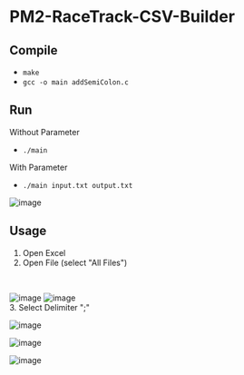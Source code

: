 # PM2-RaceTrack-CSV-Builder

## Compile
- ```make```
- ```gcc -o main addSemiColon.c```

## Run

Without Parameter

- ```./main```

With Parameter

- ```./main input.txt output.txt```

![image](https://user-images.githubusercontent.com/59480521/111916250-46004c80-8a7a-11eb-959f-8f021ff4d1d3.png)


## Usage

1. Open Excel
2. Open File (select "All Files")
<br/>

![image](https://user-images.githubusercontent.com/59480521/111916312-a0011200-8a7a-11eb-992c-22eb4bf2e205.png)
![image](https://user-images.githubusercontent.com/59480521/111916345-bad38680-8a7a-11eb-8874-c7ddf889a0f1.png)
<br/>
3. Select Delimiter ";"
<br/>

![image](https://user-images.githubusercontent.com/59480521/111916377-f5d5ba00-8a7a-11eb-9685-52fd97b65613.png)


![image](https://user-images.githubusercontent.com/59480521/111916403-0ede6b00-8a7b-11eb-856a-9e0d87c355c1.png)


![image](https://user-images.githubusercontent.com/59480521/111916422-24539500-8a7b-11eb-96c5-c2fb3d5eddf9.png)
